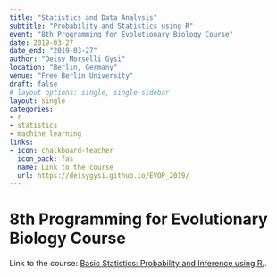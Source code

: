 ```yaml
---
title: "Statistics and Data Analysis"
subtitle: "Probability and Statistics using R"
event: "8th Programming for Evolutionary Biology Course"
date: 2019-03-27
date_end: "2019-03-27"
author: "Deisy Morselli Gysi"
location: "Berlin, Germany"
venue: "Free Berlin University"
draft: false
# layout options: single, single-sidebar
layout: single
categories:
- r 
- statistics
- machine learning
links:
- icon: chalkboard-teacher
  icon_pack: fas
  name: Link to the course
  url: https://deisygysi.github.io/EVOP_2019/
---
```



8th Programming for Evolutionary Biology Course
======
Link to the course: [Basic Statistics: Probability and Inference using R.](https://deisygysi.github.io/EVOP_2019/).
